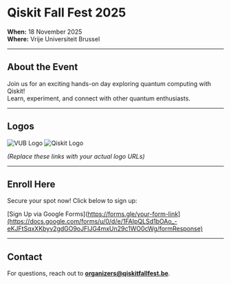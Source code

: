 # Qiskit Fall Fest 2025

**When:** 18 November 2025  
**Where:** Vrije Universiteit Brussel  

---

## About the Event
Join us for an exciting hands-on day exploring quantum computing with Qiskit!  
Learn, experiment, and connect with other quantum enthusiasts.

---

## Logos
![VUB Logo](https://tse4.mm.bing.net/th/id/OIP.4d2N31abFDuZEQYrxNf1vwHaHa?r=0&cb=ucfimg2ucfimg=1&rs=1&pid=ImgDetMain&o=7&rm=3)
![Qiskit Logo](https://tse1.mm.bing.net/th/id/OIP.WWFjbzu0VNQhSY02uvKNbQHaFj?r=0&cb=ucfimg2ucfimg=1&rs=1&pid=ImgDetMain&o=7&rm=3)

*(Replace these links with your actual logo URLs)*

---

## Enroll Here
Secure your spot now! Click below to sign up:  

[Sign Up via Google Forms](https://forms.gle/your-form-link](https://docs.google.com/forms/u/0/d/e/1FAIpQLSd1bOAo_-eKJFtSqxXKbyv2gdGO9oJFlJG4mxUn29c1WO0cWg/formResponse)  

---

## Contact
For questions, reach out to **organizers@qiskitfallfest.be**.
